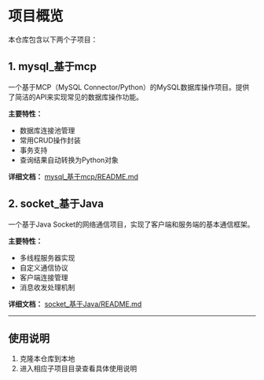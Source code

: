 # 项目概览

本仓库包含以下两个子项目：

## 1. mysql_基于mcp

一个基于MCP（MySQL Connector/Python）的MySQL数据库操作项目。提供了简洁的API来实现常见的数据库操作功能。

**主要特性：**
- 数据库连接池管理  
- 常用CRUD操作封装  
- 事务支持  
- 查询结果自动转换为Python对象  

**详细文档：** [mysql_基于mcp/README.md](mysql_基于mcp/README.md)  

## 2. socket_基于Java

一个基于Java Socket的网络通信项目，实现了客户端和服务端的基本通信框架。

**主要特性：**
- 多线程服务器实现  
- 自定义通信协议  
- 客户端连接管理  
- 消息收发处理机制  

**详细文档：** [socket_基于Java/README.md](socket_基于Java/README.md)  

---

## 使用说明

1. 克隆本仓库到本地
2. 进入相应子项目目录查看具体使用说明

